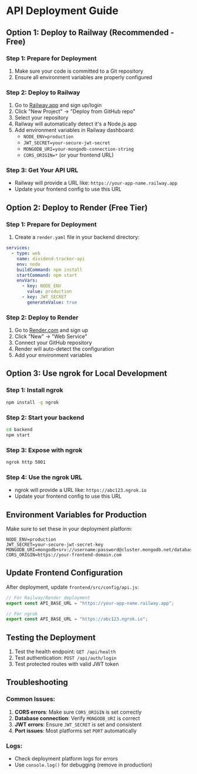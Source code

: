 # API Deployment Guide

## Option 1: Deploy to Railway (Recommended - Free)

### Step 1: Prepare for Deployment

1. Make sure your code is committed to a Git repository
2. Ensure all environment variables are properly configured

### Step 2: Deploy to Railway

1. Go to [Railway.app](https://railway.app) and sign up/login
2. Click "New Project" → "Deploy from GitHub repo"
3. Select your repository
4. Railway will automatically detect it's a Node.js app
5. Add environment variables in Railway dashboard:
   - `NODE_ENV=production`
   - `JWT_SECRET=your-secure-jwt-secret`
   - `MONGODB_URI=your-mongodb-connection-string`
   - `CORS_ORIGIN=*` (or your frontend URL)

### Step 3: Get Your API URL

- Railway will provide a URL like: `https://your-app-name.railway.app`
- Update your frontend config to use this URL

## Option 2: Deploy to Render (Free Tier)

### Step 1: Prepare for Deployment

1. Create a `render.yaml` file in your backend directory:

```yaml
services:
  - type: web
    name: dividend-tracker-api
    env: node
    buildCommand: npm install
    startCommand: npm start
    envVars:
      - key: NODE_ENV
        value: production
      - key: JWT_SECRET
        generateValue: true
```

### Step 2: Deploy to Render

1. Go to [Render.com](https://render.com) and sign up
2. Click "New" → "Web Service"
3. Connect your GitHub repository
4. Render will auto-detect the configuration
5. Add your environment variables

## Option 3: Use ngrok for Local Development

### Step 1: Install ngrok

```bash
npm install -g ngrok
```

### Step 2: Start your backend

```bash
cd backend
npm start
```

### Step 3: Expose with ngrok

```bash
ngrok http 5001
```

### Step 4: Use the ngrok URL

- ngrok will provide a URL like: `https://abc123.ngrok.io`
- Update your frontend config to use this URL

## Environment Variables for Production

Make sure to set these in your deployment platform:

```env
NODE_ENV=production
JWT_SECRET=your-secure-jwt-secret-key
MONGODB_URI=mongodb+srv://username:password@cluster.mongodb.net/database
CORS_ORIGIN=https://your-frontend-domain.com
```

## Update Frontend Configuration

After deployment, update `frontend/src/config/api.js`:

```javascript
// For Railway/Render deployment
export const API_BASE_URL = "https://your-app-name.railway.app";

// For ngrok
export const API_BASE_URL = "https://abc123.ngrok.io";
```

## Testing the Deployment

1. Test the health endpoint: `GET /api/health`
2. Test authentication: `POST /api/auth/login`
3. Test protected routes with valid JWT token

## Troubleshooting

### Common Issues:

1. **CORS errors**: Make sure `CORS_ORIGIN` is set correctly
2. **Database connection**: Verify `MONGODB_URI` is correct
3. **JWT errors**: Ensure `JWT_SECRET` is set and consistent
4. **Port issues**: Most platforms set `PORT` automatically

### Logs:

- Check deployment platform logs for errors
- Use `console.log()` for debugging (remove in production)
